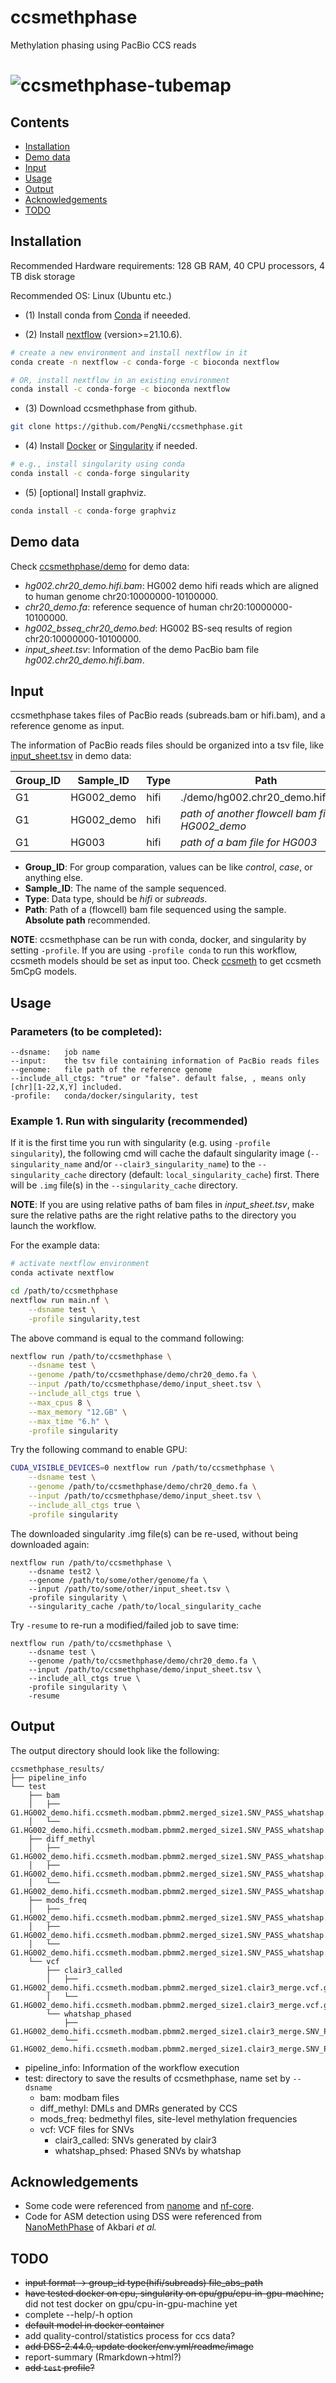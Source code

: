 # ccsmethphase

Methylation phasing using PacBio CCS reads

# ![ccsmethphase-tubemap](docs/imgs/ccsmethphase-tubemap.png)


## Contents
* [Installation](#Installation)
* [Demo data](#Demo-data)
* [Input](#Input)
* [Usage](#Usage)
* [Output](#Output)
* [Acknowledgements](#Acknowledgements)
* [TODO](#TODO)


## Installation

Recommended Hardware requirements: 128 GB RAM, 40 CPU processors, 4 TB disk storage

Recommended OS: Linux (Ubuntu etc.)

- (1) Install conda from [Conda](https://docs.conda.io/projects/conda/en/latest/user-guide/install/linux.html) if neeeded.

- (2) Install [nextflow](https://www.nextflow.io/) (version>=21.10.6).

```sh
# create a new environment and install nextflow in it
conda create -n nextflow -c conda-forge -c bioconda nextflow

# OR, install nextflow in an existing environment
conda install -c conda-forge -c bioconda nextflow
```

- (3) Download ccsmethphase from github.

```sh
git clone https://github.com/PengNi/ccsmethphase.git
```

- (4) Install [Docker](https://docs.docker.com/engine/install/) or [Singularity](https://docs.sylabs.io/guides/3.0/user-guide/) if needed.

```sh
# e.g., install singularity using conda
conda install -c conda-forge singularity 
```

- (5) [optional] Install graphviz.

```sh
conda install -c conda-forge graphviz
```


## Demo data
Check [ccsmethphase/demo](/demo) for demo data:
  - _hg002.chr20_demo.hifi.bam_: HG002 demo hifi reads which are aligned to human genome chr20:10000000-10100000.
  - _chr20_demo.fa_: reference sequence of human chr20:10000000-10100000.
  - _hg002_bsseq_chr20_demo.bed_: HG002 BS-seq results of region chr20:10000000-10100000.
  - _input_sheet.tsv_: Information of the demo PacBio bam file _hg002.chr20_demo.hifi.bam_.


## Input
ccsmethphase takes files of PacBio reads (subreads.bam or hifi.bam), and a reference genome as input.

The information of PacBio reads files should be organized into a tsv file, like [input_sheet.tsv](/demo/input_sheet.tsv) in demo data:

| Group_ID | Sample_ID | Type | Path |
| -------- | --------- | ---- | ---- |
| G1       | HG002_demo | hifi | ./demo/hg002.chr20_demo.hifi.bam |
| G1       | HG002_demo | hifi | _path of another flowcell bam file for HG002_demo_ |
| G1       | HG003 | hifi | _path of a bam file for HG003_ |

- **Group_ID**: For group comparation, values can be like _control_, _case_, or anything else.
- **Sample_ID**: The name of the sample sequenced.
- **Type**: Data type, should be _hifi_ or _subreads_.
- **Path**: Path of a (flowcell) bam file sequenced using the sample. **Absolute path** recommended.

**NOTE**: ccsmethphase can be run with conda, docker, and singularity by setting `-profile`. If you are using `-profile conda` to run this workflow, ccsmeth models should be set as input too. Check [ccsmeth](https://github.com/PengNi/ccsmeth) to get ccsmeth 5mCpG models.


## Usage
### Parameters (to be completed):
```text
--dsname:   job name
--input:    the tsv file containing information of PacBio reads files
--genome:   file path of the reference genome
--include_all_ctgs: "true" or "false". default false, , means only [chr][1-22,X,Y] included.
-profile:   conda/docker/singularity, test
```

### Example 1. Run with singularity (recommended)

If it is the first time you run with singularity (e.g. using `-profile singularity`), the following cmd will cache the dafault singularity image (`--singularity_name` and/or `--clair3_singularity_name`) to the `--singularity_cache` directory (default: `local_singularity_cache`) first. There will be `.img` file(s) in the `--singularity_cache` directory.

**NOTE**: If you are using relative paths of bam files in _input_sheet.tsv_, make sure the relative paths are the right relative paths to the directory you launch the workflow.

For the example data:
```sh
# activate nextflow environment
conda activate nextflow

cd /path/to/ccsmethphase
nextflow run main.nf \
    --dsname test \
    -profile singularity,test
```

The above command is equal to the command following:
```sh
nextflow run /path/to/ccsmethphase \
    --dsname test \
    --genome /path/to/ccsmethphase/demo/chr20_demo.fa \
    --input /path/to/ccsmethphase/demo/input_sheet.tsv \
    --include_all_ctgs true \
    --max_cpus 8 \
    --max_memory "12.GB" \
    --max_time "6.h" \
    -profile singularity
```

Try the following command to enable GPU:
```sh
CUDA_VISIBLE_DEVICES=0 nextflow run /path/to/ccsmethphase \
    --dsname test \
    --genome /path/to/ccsmethphase/demo/chr20_demo.fa \
    --input /path/to/ccsmethphase/demo/input_sheet.tsv \
    --include_all_ctgs true \
    -profile singularity
```

The downloaded singularity .img file(s) can be re-used, without being downloaded again:
```shell
nextflow run /path/to/ccsmethphase \
    --dsname test2 \
    --genome /path/to/some/other/genome/fa \
    --input /path/to/some/other/input_sheet.tsv \
    -profile singularity \
    --singularity_cache /path/to/local_singularity_cache
```

Try `-resume` to re-run a modified/failed job to save time:
```shell
nextflow run /path/to/ccsmethphase \
    --dsname test \
    --genome /path/to/ccsmethphase/demo/chr20_demo.fa \
    --input /path/to/ccsmethphase/demo/input_sheet.tsv \
    --include_all_ctgs true \
    -profile singularity \
    -resume
```


## Output
The output directory should look like the following:
```text
ccsmethphase_results/
├── pipeline_info
└── test
    ├── bam
    │   ├── G1.HG002_demo.hifi.ccsmeth.modbam.pbmm2.merged_size1.SNV_PASS_whatshap.bam
    │   └── G1.HG002_demo.hifi.ccsmeth.modbam.pbmm2.merged_size1.SNV_PASS_whatshap.bam.bai
    ├── diff_methyl
    │   ├── G1.HG002_demo.hifi.ccsmeth.modbam.pbmm2.merged_size1.SNV_PASS_whatshap.freq.aggregate.hp_callDML.txt
    │   ├── G1.HG002_demo.hifi.ccsmeth.modbam.pbmm2.merged_size1.SNV_PASS_whatshap.freq.aggregate.hp_callDMR.autosomes_cf0.2.bed
    │   └── G1.HG002_demo.hifi.ccsmeth.modbam.pbmm2.merged_size1.SNV_PASS_whatshap.freq.aggregate.hp_callDMR.txt
    ├── mods_freq
    │   ├── G1.HG002_demo.hifi.ccsmeth.modbam.pbmm2.merged_size1.SNV_PASS_whatshap.freq.aggregate.all.bed
    │   ├── G1.HG002_demo.hifi.ccsmeth.modbam.pbmm2.merged_size1.SNV_PASS_whatshap.freq.aggregate.hp1.bed
    │   └── G1.HG002_demo.hifi.ccsmeth.modbam.pbmm2.merged_size1.SNV_PASS_whatshap.freq.aggregate.hp2.bed
    └── vcf
        ├── clair3_called
        │   ├── G1.HG002_demo.hifi.ccsmeth.modbam.pbmm2.merged_size1.clair3_merge.vcf.gz
        │   └── G1.HG002_demo.hifi.ccsmeth.modbam.pbmm2.merged_size1.clair3_merge.vcf.gz.tbi
        └── whatshap_phased
            ├── G1.HG002_demo.hifi.ccsmeth.modbam.pbmm2.merged_size1.clair3_merge.SNV_PASS_whatshap.vcf.gz
            └── G1.HG002_demo.hifi.ccsmeth.modbam.pbmm2.merged_size1.clair3_merge.SNV_PASS_whatshap.vcf.gz.tbi
```
- pipeline_info: Information of the workflow execution
- test: directory to save the results of ccsmethphase, name set by `--dsname`
  - bam: modbam files
  - diff_methyl: DMLs and DMRs generated by CCS
  - mods_freq: bedmethyl files, site-level methylation frequencies
  - vcf: VCF files for SNVs
    - clair3_called: SNVs generated by clair3
    - whatshap_phsed: Phased SNVs by whatshap


## Acknowledgements
  - Some code were referenced from [nanome](https://github.com/TheJacksonLaboratory/nanome) and [nf-core](https://github.com/nf-core).
  - Code for ASM detection using DSS were referenced from [NanoMethPhase](https://github.com/vahidAK/NanoMethPhase) of Akbari _et al._


## TODO
  - ~~input format -> group_id    type(hifi/subreads)    file_abs_path~~
  - ~~have tested docker on cpu, singularity on cpu/gpu/cpu-in-gpu-machine;~~ did not test docker on gpu/cpu-in-gpu-machine yet
  - complete --help/-h option
  - ~~default model in docker container~~
  - add quality-control/statistics process for ccs data?
  - ~~add DSS-2.44.0, update docker/env.yml/readme/image~~
  - report-summary (Rmarkdown->html?)
  - ~~add `test` profile?~~

